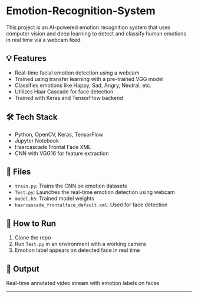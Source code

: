 # Emotion-Recognition-System

This project is an AI-powered emotion recognition system that uses computer vision and deep learning to detect and classify human emotions in real time via a webcam feed.

## 💡 Features
- Real-time facial emotion detection using a webcam
- Trained using transfer learning with a pre-trained VGG model
- Classifies emotions like Happy, Sad, Angry, Neutral, etc.
- Utilizes Haar Cascade for face detection
- Trained with Keras and TensorFlow backend

## 🛠 Tech Stack
- Python, OpenCV, Keras, TensorFlow
- Jupyter Notebook
- Haarcascade Frontal Face XML
- CNN with VGG16 for feature extraction

## 📂 Files
- `train.py`: Trains the CNN on emotion datasets
- `Test.py`: Launches the real-time emotion detection using webcam
- `model.h5`: Trained model weights
- `haarcascade_frontalface_default.xml`: Used for face detection

## 🚀 How to Run
1. Clone the repo
2. Run `Test.py` in an environment with a working camera
3. Emotion label appears on detected face in real time

## 📸 Output
Real-time annotated video stream with emotion labels on faces

---

